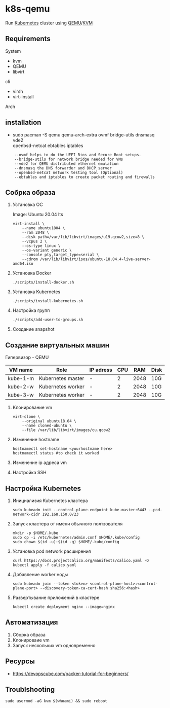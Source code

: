 # k8s-qemu

Run [Kubernetes](https://kubernetes.io/) cluster using [QEMU](https://www.qemu.org/)/[KVM](https://www.linux-kvm.org/page/Main_Page)

## Requirements

System

- kvm
- QEMU
- libvirt

cli

- virsh
- virt-install

Arch

## installation

- sudo pacman -S qemu qemu-arch-extra ovmf bridge-utils dnsmasq vde2 \
 openbsd-netcat ebtables iptables

```
    --ovmf helps to do the UEFI Bios and Secure Boot setups.
    --bridge-utils for network bridge needed for VMs
    --vde2 for QEMU distributed ethernet emulation
    --dnsmasq the DNS forwarder and DHCP server
    --openbsd-netcat network testing tool (Optional)
    --ebtables and iptables to create packet routing and firewalls
```

## Собрка образа

1. Установка ОC

    Image: Ubuntu 20.04 lts

    ```shell
    virt-install \
        --name ubuntu1804 \
        --ram 2048 \
        --disk path=/var/lib/libvirt/images/u19.qcow2,size=8 \
        --vcpus 2 \
        --os-type linux \
        --os-variant generic \
        --console pty,target_type=serial \
        --cdrom /var/lib/libvirt/isos/ubuntu-18.04.4-live-server-amd64.iso
    ```
    <!-- How to do same thing but with qemu or HashiCorp Paker -->

2. Установка Docker
  
   ```shell
   ./scripts/install-docker.sh
   ```

3. Установка Kubernetes
  
   ```shell
   ./scripts/install-kubernetes.sh
   ```

4. Настройка групп

   ```shell
   ./scripts/add-user-to-groups.sh
   ```

5. Создание snapshot

## Создание виртуальных машин

Гипервизор - QEMU

| VM name  | Role              | IP adress | CPU | RAM  | Disk |
|----------|-------------------|-----------|-----|------|------|
| kube-1-m | Kubernetes master | -         | 2   | 2048 | 10G  |
| kube-2-w | Kubernetes worker | -         | 2   | 2048 | 10G  |
| kube-3-w | Kubernetes worker | -         | 2   | 2048 | 10G  |

1. Клонирование vm

    ```shell
    virt-clone \
        --original ubuntu18.04 \
        --name cloned-ubuntu \
        --file /var/lib/libvirt/images/cu.qcow2
    ```

2. Изменение hostname

    ```shell
    hostnamectl set-hostname <yourhostname here>
    hostnamectl status #to check it worked
    ```

3. Изменение ip адреса vm
4. Настройка SSH
  
## Настройка Kubernetes

1. Инициализия Kubernetes кластера

    ```shell
    sudo kubeadm init --control-plane-endpoint kube-master:6443 --pod-network-cidr 192.168.150.0/23
    ```

2. Запуск кластера от имени обычного полтзователя

    ```shell
    mkdir -p $HOME/.kube
    sudo cp -i /etc/kubernetes/admin.conf $HOME/.kube/config
    sudo chown $(id -u):$(id -g) $HOME/.kube/config
    ```

3. Установка pod network расширения

    ```shell
    curl https://docs.projectcalico.org/manifests/calico.yaml -O
    kubectl apply -f calico.yaml
    ```

4. Добавление worker ноды

    ```shell
    sudo kubeadm join --token <token> <control-plane-host>:<control-plane-port> --discovery-token-ca-cert-hash sha256:<hash>
    ```

5. Развертывание приложений в кластере

    ```shell
    kubectl create deployment nginx --image=nginx
    ```

   <!-- - Nginx
   - Простой сервис на Go
   - Minecraft server
   - Prometheus/Grafana дял мониторинга -->

## Автоматизация

1. Сборка образа
2. Клонироваие vm
3. Запуск нескольких vm одновременно

## Ресурсы

- <https://devopscube.com/packer-tutorial-for-beginners/>

## Troublshooting

```shell
sudo usermod -aG kvm $(whoami) && sudo reboot
```
